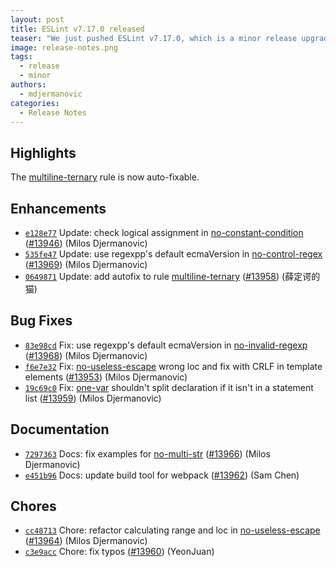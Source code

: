 ```yaml
---
layout: post
title: ESLint v7.17.0 released
teaser: "We just pushed ESLint v7.17.0, which is a minor release upgrade of ESLint. This release adds some new features and fixes several bugs found in the previous release."
image: release-notes.png
tags:
  - release
  - minor
authors:
  - mdjermanovic
categories:
  - Release Notes
---
```


## Highlights

The [multiline-ternary](/docs/rules/multiline-ternary) rule is now auto-fixable.

## Enhancements

* [`e128e77`](https://github.com/eslint/eslint/commit/e128e775e9fa116a0ad68a071f1f0997589f8cd4) Update: check logical assignment in [no-constant-condition](/docs/rules/no-constant-condition) ([#13946](https://github.com/eslint/eslint/issues/13946)) (Milos Djermanovic)
* [`535fe47`](https://github.com/eslint/eslint/commit/535fe47fee6544b4957378f9408117c8318d4762) Update: use regexpp's default ecmaVersion in [no-control-regex](/docs/rules/no-control-regex) ([#13969](https://github.com/eslint/eslint/issues/13969)) (Milos Djermanovic)
* [`0649871`](https://github.com/eslint/eslint/commit/06498716bfba65ed8c7217917a29a07ad267193a) Update: add autofix to rule [multiline-ternary](/docs/rules/multiline-ternary) ([#13958](https://github.com/eslint/eslint/issues/13958)) (薛定谔的猫)

## Bug Fixes

* [`83e98cd`](https://github.com/eslint/eslint/commit/83e98cd48ce3d1acf729f4fb9be40cff332abd6e) Fix: use regexpp's default ecmaVersion in [no-invalid-regexp](/docs/rules/no-invalid-regexp) ([#13968](https://github.com/eslint/eslint/issues/13968)) (Milos Djermanovic)
* [`f6e7e32`](https://github.com/eslint/eslint/commit/f6e7e3231bc43c989f8c953de8e0d328bac5eea0) Fix: [no-useless-escape](/docs/rules/no-useless-escape) wrong loc and fix with CRLF in template elements ([#13953](https://github.com/eslint/eslint/issues/13953)) (Milos Djermanovic)
* [`19c69c0`](https://github.com/eslint/eslint/commit/19c69c0293a98634ff0d4884a0cdabc1213ebcb4) Fix: [one-var](/docs/rules/one-var) shouldn't split declaration if it isn't in a statement list ([#13959](https://github.com/eslint/eslint/issues/13959)) (Milos Djermanovic)

## Documentation

* [`7297363`](https://github.com/eslint/eslint/commit/7297363ea355d0e3b2a74aaec586126deb91fd93) Docs: fix examples for [no-multi-str](/docs/rules/no-multi-str) ([#13966](https://github.com/eslint/eslint/issues/13966)) (Milos Djermanovic)
* [`e451b96`](https://github.com/eslint/eslint/commit/e451b9664aface32ad9321eaf5619c875dc76553) Docs: update build tool for webpack ([#13962](https://github.com/eslint/eslint/issues/13962)) (Sam Chen)

## Chores

* [`cc48713`](https://github.com/eslint/eslint/commit/cc4871369645c3409dc56ded7a555af8a9f63d51) Chore: refactor calculating range and loc in [no-useless-escape](/docs/rules/no-useless-escape) ([#13964](https://github.com/eslint/eslint/issues/13964)) (Milos Djermanovic)
* [`c3e9acc`](https://github.com/eslint/eslint/commit/c3e9accce2f61b04ab699fd37c90703305281aa3) Chore: fix typos ([#13960](https://github.com/eslint/eslint/issues/13960)) (YeonJuan)
